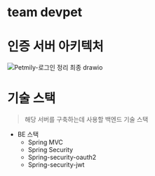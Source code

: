 # team devpet


# 인증 서버 아키텍처


![Petmily-로그인 정리 최종 drawio](https://user-images.githubusercontent.com/69111959/220484729-ef7313c0-3a10-402e-97ea-42e51d0b6e39.png)



# 기술 스택
> 해당 서버를 구축하는데 사용할 백엔드 기술 스택
- BE 스택
  - Spring MVC
  - Spring Security
  - Spring-security-oauth2
  - Spring-security-jwt
